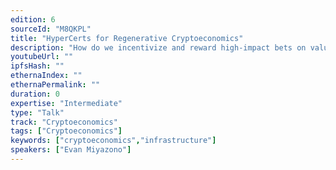 ```yaml
---
edition: 6
sourceId: "M8QKPL"
title: "HyperCerts for Regenerative Cryptoeconomics"
description: "How do we incentivize and reward high-impact bets on valuable projects like infrastructure?Regenerative cryptoeconomics intends to combine a cultural paradigm shift with web3 tooling to incentivize positive externalities in a financially sustainable way. Evan will describe specific tools, instruments, and mechanisms; share developmental achievements made so far; and describe how those directions can improve the chances that the world will be improved with user-empowering, web3 driven tech."
youtubeUrl: ""
ipfsHash: ""
ethernaIndex: ""
ethernaPermalink: ""
duration: 0
expertise: "Intermediate"
type: "Talk"
track: "Cryptoeconomics"
tags: ["Cryptoeconomics"]
keywords: ["cryptoeconomics","infrastructure"]
speakers: ["Evan Miyazono"]
---
```

